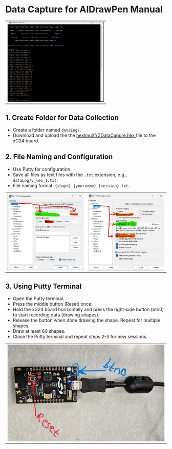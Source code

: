# Data Capture for AIDrawPen Manual
<table>
  <tr>
    <td><img src="dataSample.png" alt="dataSample.png" width="300" height="250"/></td>
  </tr> 
</table>

## 1. Create Folder for Data Collection
- Create a folder named `dataLog/`.
- Download and upload the the [hexImuXYZDataCapure.hex
](imuXYZDataCapure/hexImuXYZDataCapure.hex) file to the xG24 board.

## 2. File Naming and Configuration
- Use Putty for configuration.
- Save all files as text files with the `.txt` extension, e.g., `dataLog/v_leo_1.txt`.
- File naming format: `{shape}_{yourname}_{session}.txt`.
<table>
  <tr>
    <td><img src="puttySS1.png" alt="puttySS1.png" width="300"/></td>
    <td><img src="puttySS2.png" alt="puttySS2.png" width="300"/></td>               
  </tr> 
</table>

## 3. Using Putty Terminal
- Open the Putty terminal.
- Press the middle button (Reset) once.
- Hold the xG24 board horizontally and press the right-side button (btn0) to start recording data (drawing shapes).
- Release the button when done drawing the shape. Repeat for multiple shapes.
- Draw at least 60 shapes.
- Close the Putty terminal and repeat steps 2-3 for new sessions.
<table>
  <tr>
    <td><img src="xg24.jpg" alt="xg24.jpg" width="500" /></td>
  </tr> 
</table> 

